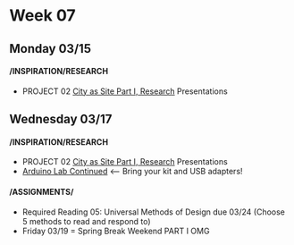 # Week 07
## Monday 03/15

#### /INSPIRATION/RESEARCH
* PROJECT 02 [City as Site Part I, Research](Project2_CityasSite.md) Presentations

## Wednesday 03/17

#### /INSPIRATION/RESEARCH

* PROJECT 02 [City as Site Part I, Research](Project2_CityasSite.md) Presentations
* [Arduino Lab Continued](https://docs.google.com/presentation/d/18kEhF5yB80mr9n4uDPztdqkZU14ployYpcoq9CAGomA/edit?usp=sharing) <-- Bring your kit and USB adapters!


#### /ASSIGNMENTS/

* Required Reading 05: Universal Methods of Design due 03/24 
(Choose 5 methods to read and respond to)
* Friday 03/19 = Spring Break Weekend PART I OMG 
